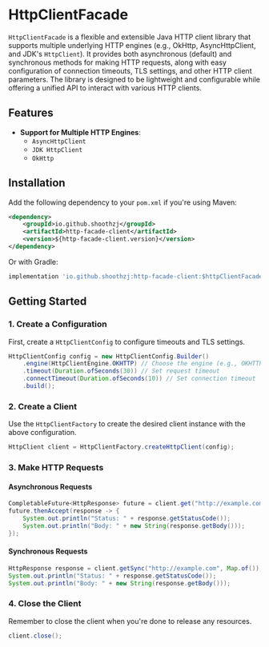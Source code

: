 # HttpClientFacade

`HttpClientFacade` is a flexible and extensible Java HTTP client library that supports multiple underlying HTTP engines (e.g., OkHttp, AsyncHttpClient, and JDK's `HttpClient`). It provides both asynchronous (default) and synchronous methods for making HTTP requests, along with easy configuration of connection timeouts, TLS settings, and other HTTP client parameters. The library is designed to be lightweight and configurable while offering a unified API to interact with various HTTP clients.

## Features

- **Support for Multiple HTTP Engines**:
    - `AsyncHttpClient`
    - `JDK HttpClient`
    - `OkHttp`

## Installation

Add the following dependency to your `pom.xml` if you're using Maven:

```xml
<dependency>
    <groupId>io.github.shoothzj</groupId>
    <artifactId>http-facade-client</artifactId>
    <version>${http-facade-client.version}</version>
</dependency>
```

Or with Gradle:

```groovy
implementation 'io.github.shoothzj:http-facade-client:$httpClientFacadeVersion'
```

## Getting Started

### 1. Create a Configuration

First, create a `HttpClientConfig` to configure timeouts and TLS settings.

```java
HttpClientConfig config = new HttpClientConfig.Builder()
    .engine(HttpClientEngine.OKHTTP) // Choose the engine (e.g., OKHTTP, ASYNC_HTTP_CLIENT, JDK)
    .timeout(Duration.ofSeconds(30)) // Set request timeout
    .connectTimeout(Duration.ofSeconds(10)) // Set connection timeout
    .build();
```

### 2. Create a Client

Use the `HttpClientFactory` to create the desired client instance with the above configuration.

```java
HttpClient client = HttpClientFactory.createHttpClient(config);
```

### 3. Make HTTP Requests

#### Asynchronous Requests

```java
CompletableFuture<HttpResponse> future = client.get("http://example.com", Map.of());
future.thenAccept(response -> {
    System.out.println("Status: " + response.getStatusCode());
    System.out.println("Body: " + new String(response.getBody()));
});
```

#### Synchronous Requests

```java
HttpResponse response = client.getSync("http://example.com", Map.of());
System.out.println("Status: " + response.getStatusCode());
System.out.println("Body: " + new String(response.getBody()));
```

### 4. Close the Client

Remember to close the client when you're done to release any resources.

```java
client.close();
```
